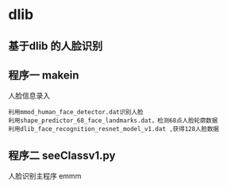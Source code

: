 # dlib
## 基于dlib 的人脸识别
## 程序一 makein
人脸信息录入
```
利用mmod_human_face_detector.dat识别人脸
利用shape_predictor_68_face_landmarks.dat，检测68点人脸轮廓数据
利用dlib_face_recognition_resnet_model_v1.dat ,获得128人脸数据   
```

## 程序二 seeClassv1.py
人脸识别主程序
emmm
